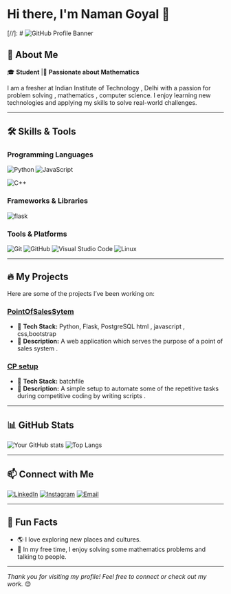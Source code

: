 # Hi there, I'm Naman Goyal 👋

[//]: # ![GitHub Profile Banner](https://yourbannerimageurl.com) <!-- Add a custom banner image link or comment this line if not available -->

## 🚀 About Me

🎓 **Student** |🌟 **Passionate about Mathematics**

I am a fresher at Indian Institute of Technology , Delhi  with a passion for problem solving , mathematics  , computer science. I enjoy learning new technologies and applying my skills to solve real-world challenges.

---

## 🛠️ Skills & Tools

### Programming Languages
![Python](https://img.shields.io/badge/-Python-3776AB?logo=python&logoColor=white)
![JavaScript](https://img.shields.io/badge/-JavaScript-F7DF1E?logo=javascript&logoColor=black)

![C++](https://img.shields.io/badge/-C++-00599C?logo=cplusplus&logoColor=white)

### Frameworks & Libraries

![flask](https://img.shields.io/badge/-Flask-092E20?logo=flask&logoColor=white)

### Tools & Platforms
![Git](https://img.shields.io/badge/-Git-F05032?logo=git&logoColor=white)
![GitHub](https://img.shields.io/badge/-GitHub-181717?logo=github&logoColor=white)
![Visual Studio Code](https://img.shields.io/badge/-VS_Code-007ACC?logo=visual-studio-code&logoColor=white)
![Linux](https://img.shields.io/badge/-Linux-FCC624?logo=linux&logoColor=black)

---

## 🔥 My Projects

Here are some of the projects I’ve been working on:

### [PointOfSalesSytem](https://github.com/NamanG0yal/PointOfSalesSystem)
- 🚀 **Tech Stack:** Python, Flask, PostgreSQL  html , javascript , css,bootstrap
- 📖 **Description:** A web application which serves the purpose of a point of sales system .

### [CP setup](https://github.com/NamanG0yal/CP-setup)
- 🚀 **Tech Stack:** batchfile
- 📖 **Description:** A simple setup to automate some of the repetitive tasks during competitive coding by writing scripts .


---

## 📊 GitHub Stats

![Your GitHub stats](https://github-readme-stats.vercel.app/api?username=NamanG0yal&show_icons=true&theme=radical)
![Top Langs](https://github-readme-stats.vercel.app/api/top-langs/?username=NamanG0yal&layout=compact&theme=radical)

---

## 📫 Connect with Me

[![LinkedIn](https://img.shields.io/badge/-LinkedIn-0A66C2?logo=linkedin&logoColor=white)](https://www.linkedin.com/in/namang0yal)
[![Instagram](https://img.shields.io/badge/-Instagram-FF5722?logo=instagram&logoColor=white)](https://www.instagram.com/namang0yal/)
[![Email](https://img.shields.io/badge/-Email-EA4335?logo=gmail&logoColor=white)](mailto:your.email@example.com)

---

## 🌱 Fun Facts

- 🌎 I love exploring new places and cultures.
- 🎨 In my free time, I enjoy solving some mathematics problems and talking to people.

---

_Thank you for visiting my profile! Feel free to connect or check out my work._ 😊
